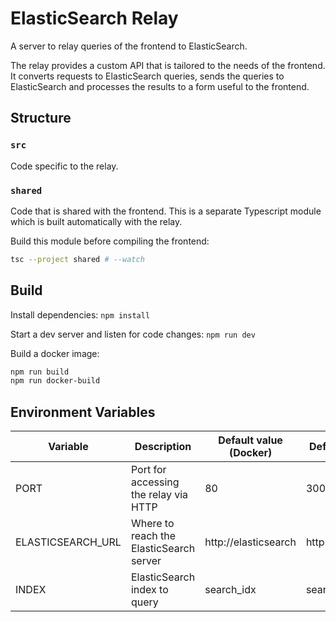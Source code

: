 # ElasticSearch Relay

A server to relay queries of the frontend to ElasticSearch.

The relay provides a custom API that is tailored to the needs of the frontend. It converts requests
to ElasticSearch queries, sends the queries to ElasticSearch and processes the results to a form
useful to the frontend.

## Structure

### `src`

Code specific to the relay.

### `shared`

Code that is shared with the frontend. This is a separate Typescript module which is built
automatically with the relay.

Build this module before compiling the frontend:

```bash
tsc --project shared # --watch
```

## Build

Install dependencies: `npm install`

Start a dev server and listen for code changes: `npm run dev`

Build a docker image:

```bash
npm run build
npm run docker-build
```

## Environment Variables

Variable | Description | Default value (Docker) | Default value (dev)
-------- | ----------- | ---------------------- | -------------------
PORT | Port for accessing the relay via HTTP | 80 | 3000
ELASTICSEARCH_URL | Where to reach the ElasticSearch server | http://elasticsearch | http://localhost:9200
INDEX | ElasticSearch index to query | search_idx | search_idx